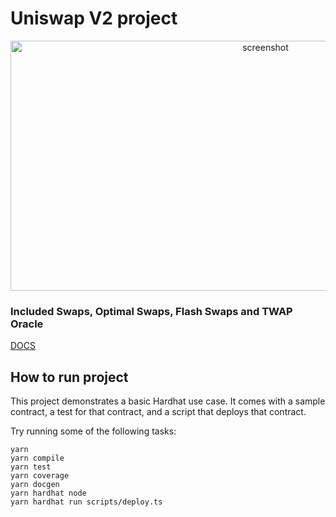 # Uniswap V2 project

<p align='center'>
  <a href="https://www.reddit.com/r/ethereum/comments/55m04x/lets_run_onchain_decentralized_exchanges_the_way/">
    <img src='https://miro.medium.com/v2/resize:fit:1400/format:webp/1*bpBLtSjIBs26wwonN2UACw.png' alt='screenshot' width="800" height="400" />
  </a>
</p>


### Included Swaps, Optimal Swaps, Flash Swaps and TWAP Oracle

[DOCS](/docs/index.md)

## How to run project

This project demonstrates a basic Hardhat use case. It comes with a sample contract, a test for that contract, and a script that deploys that contract.

Try running some of the following tasks:

```shell
yarn
yarn compile
yarn test
yarn coverage
yarn docgen
yarn hardhat node
yarn hardhat run scripts/deploy.ts
```
